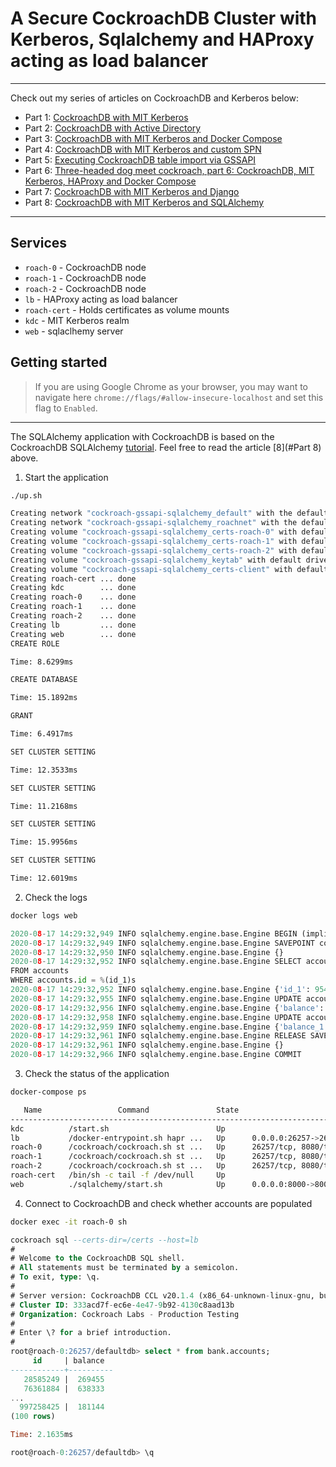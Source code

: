 # A Secure CockroachDB Cluster with Kerberos, Sqlalchemy and HAProxy acting as load balancer
---

Check out my series of articles on CockroachDB and Kerberos below:

- Part 1: [CockroachDB with MIT Kerberos](https://blog.ervits.com/2020/05/three-headed-dog-meet-cockroach.html)
- Part 2: [CockroachDB with Active Directory](https://blog.ervits.com/2020/06/three-headed-dog-meet-cockroach-part-2.html)
- Part 3: [CockroachDB with MIT Kerberos and Docker Compose](https://blog.ervits.com/2020/07/three-headed-dog-meet-cockroach-part-3.html)
- Part 4: [CockroachDB with MIT Kerberos and custom SPN](https://blog.ervits.com/2020/07/three-headed-dog-meet-cockroach.html)
- Part 5: [Executing CockroachDB table import via GSSAPI](https://blog.ervits.com/2020/07/three-headed-dog-meet-cockroach-part-5.html)
- Part 6: [Three-headed dog meet cockroach, part 6: CockroachDB, MIT Kerberos, HAProxy and Docker Compose](https://blog.ervits.com/2020/08/three-headed-dog-meet-cockroach-part-6.html)
- Part 7: [CockroachDB with MIT Kerberos and Django](https://blog.ervits.com/2020/08/cockroachdb-with-django-and-mit-kerberos.html)
- Part 8: [CockroachDB with MIT Kerberos and SQLAlchemy](https://blog.ervits.com/2020/08/cockroachdb-with-sqlalchemy-and-mit.html)
---

## Services
* `roach-0` - CockroachDB node
* `roach-1` - CockroachDB node
* `roach-2` - CockroachDB node
* `lb` - HAProxy acting as load balancer
* `roach-cert` - Holds certificates as volume mounts
* `kdc` - MIT Kerberos realm
* `web` - sqlaclhemy server

## Getting started
>If you are using Google Chrome as your browser, you may want to navigate here `chrome://flags/#allow-insecure-localhost` and set this flag to `Enabled`.
---

The SQLAlchemy application with CockroachDB is based on the CockroachDB SQLAlchemy [tutorial](https://www.cockroachlabs.com/docs/stable/build-a-python-app-with-cockroachdb-sqlalchemy.html). Feel free to read the article [8](#Part 8) above.

1. Start the application

```bash
./up.sh
```

```bash
Creating network "cockroach-gssapi-sqlalchemy_default" with the default driver
Creating network "cockroach-gssapi-sqlalchemy_roachnet" with the default driver
Creating volume "cockroach-gssapi-sqlalchemy_certs-roach-0" with default driver
Creating volume "cockroach-gssapi-sqlalchemy_certs-roach-1" with default driver
Creating volume "cockroach-gssapi-sqlalchemy_certs-roach-2" with default driver
Creating volume "cockroach-gssapi-sqlalchemy_keytab" with default driver
Creating volume "cockroach-gssapi-sqlalchemy_certs-client" with default driver
Creating roach-cert ... done
Creating kdc        ... done
Creating roach-0    ... done
Creating roach-1    ... done
Creating roach-2    ... done
Creating lb         ... done
Creating web        ... done
CREATE ROLE

Time: 8.6299ms

CREATE DATABASE

Time: 15.1892ms

GRANT

Time: 6.4917ms

SET CLUSTER SETTING

Time: 12.3533ms

SET CLUSTER SETTING

Time: 11.2168ms

SET CLUSTER SETTING

Time: 15.9956ms

SET CLUSTER SETTING

Time: 12.6019ms
```

2. Check the logs

```bash
docker logs web
```

```python
2020-08-17 14:29:32,949 INFO sqlalchemy.engine.base.Engine BEGIN (implicit)
2020-08-17 14:29:32,949 INFO sqlalchemy.engine.base.Engine SAVEPOINT cockroach_restart
2020-08-17 14:29:32,950 INFO sqlalchemy.engine.base.Engine {}
2020-08-17 14:29:32,952 INFO sqlalchemy.engine.base.Engine SELECT accounts.id AS accounts_id, accounts.balance AS accounts_balance
FROM accounts
WHERE accounts.id = %(id_1)s
2020-08-17 14:29:32,952 INFO sqlalchemy.engine.base.Engine {'id_1': 95435663}
2020-08-17 14:29:32,955 INFO sqlalchemy.engine.base.Engine UPDATE accounts SET balance=%(balance)s WHERE accounts.id = %(accounts_id)s
2020-08-17 14:29:32,956 INFO sqlalchemy.engine.base.Engine {'balance': 484504, 'accounts_id': 95435663}
2020-08-17 14:29:32,958 INFO sqlalchemy.engine.base.Engine UPDATE accounts SET balance=(accounts.balance + %(balance_1)s) WHERE accounts.id = %(id_1)s
2020-08-17 14:29:32,959 INFO sqlalchemy.engine.base.Engine {'balance_1': 484503, 'id_1': 756738049}
2020-08-17 14:29:32,961 INFO sqlalchemy.engine.base.Engine RELEASE SAVEPOINT cockroach_restart
2020-08-17 14:29:32,961 INFO sqlalchemy.engine.base.Engine {}
2020-08-17 14:29:32,966 INFO sqlalchemy.engine.base.Engine COMMIT
```

3. Check the status of the application

```bash
docker-compose ps
```

```bash
   Name                 Command               State                                         Ports
----------------------------------------------------------------------------------------------------------------------------------------
kdc          /start.sh                        Up
lb           /docker-entrypoint.sh hapr ...   Up      0.0.0.0:26257->26257/tcp, 5432/tcp, 0.0.0.0:8080->8080/tcp, 0.0.0.0:8081->8081/tcp
roach-0      /cockroach/cockroach.sh st ...   Up      26257/tcp, 8080/tcp
roach-1      /cockroach/cockroach.sh st ...   Up      26257/tcp, 8080/tcp
roach-2      /cockroach/cockroach.sh st ...   Up      26257/tcp, 8080/tcp
roach-cert   /bin/sh -c tail -f /dev/null     Up
web          ./sqlalchemy/start.sh            Up      0.0.0.0:8000->8000/tcp
```

4. Connect to CockroachDB and check whether accounts are populated

```bash
docker exec -it roach-0 sh
```

```sql
cockroach sql --certs-dir=/certs --host=lb
#
# Welcome to the CockroachDB SQL shell.
# All statements must be terminated by a semicolon.
# To exit, type: \q.
#
# Server version: CockroachDB CCL v20.1.4 (x86_64-unknown-linux-gnu, built 2020/07/29 22:56:36, go1.13.9) (same version as client)
# Cluster ID: 333acd7f-ec6e-4e47-9b92-4130c8aad13b
# Organization: Cockroach Labs - Production Testing
#
# Enter \? for a brief introduction.
#
root@roach-0:26257/defaultdb> select * from bank.accounts;
     id     | balance
------------+----------
   28585249 |  269455
   76361884 |  638333
...
  997258425 |  181144
(100 rows)

Time: 2.1635ms

root@roach-0:26257/defaultdb> \q
```
